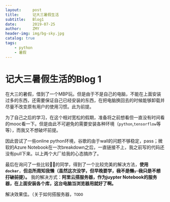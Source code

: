 ```yaml
---
layout:     post
title:      记大三暑假生活
subtitle:   Blog1
date:       2019-07-25
author:     ZMY
header-img: img/bg-sky.jpg
catalog: true
tags:
    - python
    - 暑假
---
```


# 记大三暑假生活的Blog 1
在大三的暑假，借到了一个MBP玩。但是由于不是自己的电脑，不能在上面安装过多的东西，还需要保证自己已经安装的东西，在把电脑换回去的时候能够卸载并尽量不改变原有用户的使用习惯。此为前提。

为了自己之后的学习，在这个相对宽松的假期，准备将之前想看但一直没有时间看的mooc看一下。但是由此不可避免的需要安装各种环境（`python`,`tensorflow`等等），而我又不想破坏前提。

因此尝试了一些online python环境，谷歌的由于wall的问题不够稳定，pass；微软的Azure Notebook在一次breakdown之后，一直链接不上，我之前写的代码还没有pull下来。以上两个大厂给我的心态搞炸了。

最后在询问了一些比较🐂🍺的同学，得到了一个比较完美的解决方法，**使用`docker`**，**但总所周知我懒（虽然这次没学，但早晚要学，~~我不是懒，我只是不想打破前提~~）。** 我的解决方式：**阿里云搭服务器，作为juypter Notebook的服务器，在上面安装各个库，这台电脑当浏览器用就好了啊。**

解决效果佳。（关于如何搭服务器，`TODO`
